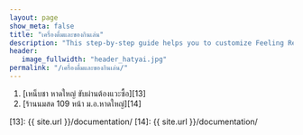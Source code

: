 ```yaml
---
layout: page
show_meta: false
title: "เครื่องดื่มและของกินเล่น"
description: "This step-by-step guide helps you to customize Feeling Responsive to your needs."
header:
   image_fullwidth: "header_hatyai.jpg"
permalink: "/เครื่องดื่มและของกินเล่น/"
---
```



1. [เหน็บชา หาดใหญ่ ขับผ่านต้องแวะซื้อ][13] 
2. [ร้านนมสด 109 หน้า ม.อ.หาดใหญ่][14] 





 [13]: {{ site.url }}/documentation/
 [14]: {{ site.url }}/documentation/
